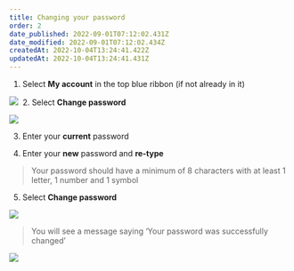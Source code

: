 ```yaml
---
title: Changing your password
order: 2
date_published: 2022-09-01T07:12:02.431Z
date_modified: 2022-09-01T07:12:02.434Z
createdAt: 2022-10-04T13:24:41.422Z
updatedAt: 2022-10-04T13:24:41.431Z
---
```

1. Select **My account** in the top blue ribbon (if not already in it)​

![](/img/em-1-15-Managing.jpg)
​
2. Select **Change password​**

![](/img/em-1-16-Managing.jpg)

3. Enter your **current** password​

4. Enter your **new** password and **re-type​**

> Your password should have a minimum of 8 characters with at least 1 letter, 1 number and 1 symbol​​

5. ​Select **Change password​**

![](/img/em-1-17-Managing.jpg)

> You will see a message saying ‘Your password was successfully changed’​

![](/img/em-1-18-Managing.jpg)